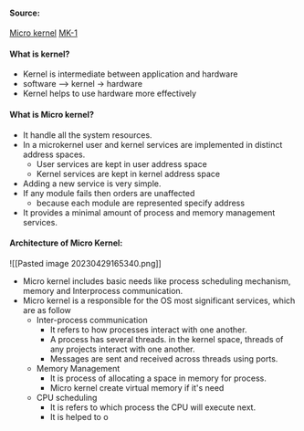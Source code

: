 #### Source:

[Micro kernel](https://www.geeksforgeeks.org/microkernel-in-operating-systems/)
[MK-1](https://www.javatpoint.com/microkernel-in-operating-system)


#### What is kernel?

* Kernel is intermediate between application and hardware
* software --> kernel -> hardware
* Kernel helps to use hardware more effectively

#### What is Micro kernel?

* It handle all the system resources. 
* In a microkernel user and kernel services are implemented in distinct address spaces.
	* User services are kept in user address space
	* Kernel services are kept in kernel address space
* Adding a new service is very simple.
* If any module fails then orders are unaffected
	* because each module are represented specify address
* It provides a minimal amount of process and memory management services.

#### Architecture of Micro Kernel:

![[Pasted image 20230429165340.png]]

* Micro kernel includes basic needs like process scheduling mechanism, memory and Interprocess communication.
* Micro kernel is a responsible for the OS most significant services, which are as follow
	* Inter-process communication
		* It refers to how processes interact with one another.
		* A process has several threads. in the kernel space, threads of any projects interact with one another.
		* Messages are sent and received across threads using ports.
	* Memory Management
		* It is process of allocating a space in memory for process.
		* Micro kernel create virtual memory if it's need
	* CPU scheduling
		* It is refers to which process the CPU will execute next.
		* It is helped to o